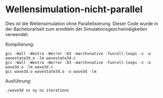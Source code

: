 # Wellensimulation-nicht-parallel

Dies ist die Wellensimulation ohne Parallelisierung.
Dieser Code wurde in der Bachelorarbeit zum ermitteln der Simulationsgeschwindigkeiten verwendet.

Kompilierung:
```
gcc -Wall -Wextra -Werror -O3 -march=native -funroll-loops -c -o wavestate3d.o -lm wavestate3d.c
gcc -Wall -Wextra -Werror -O3 -march=native -funroll-loops -c -o wave3d.o -lm wave3d.c
gcc wave3d.o wavestate3d.o -o wave3d -lm
````
Ausführung:
```
./wave3d nx ny nz iterations
```
